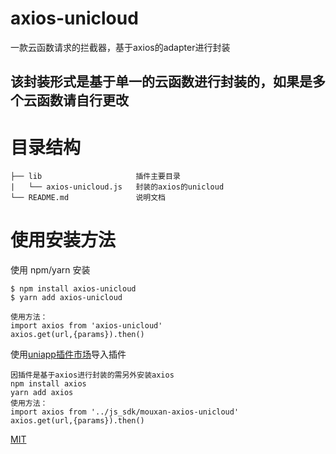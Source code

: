 <h1> axios-unicloud </h1>
一款云函数请求的拦截器，基于axios的adapter进行封装

## 该封装形式是基于单一的云函数进行封装的，如果是多个云函数请自行更改

# 目录结构
```
├── lib                     插件主要目录
|   └── axios-unicloud.js   封装的axios的unicloud
└── README.md               说明文档 
```

# 使用安装方法

使用 npm/yarn 安装

```
$ npm install axios-unicloud
$ yarn add axios-unicloud

使用方法：
import axios from 'axios-unicloud'
axios.get(url,{params}).then()
```

使用[uniapp插件市场](https://ext.dcloud.net.cn/plugin?id=2637)导入插件

```
因插件是基于axios进行封装的需另外安装axios
npm install axios
yarn add axios
使用方法：
import axios from '../js_sdk/mouxan-axios-unicloud'
axios.get(url,{params}).then()
```


[MIT](LICENSE)
